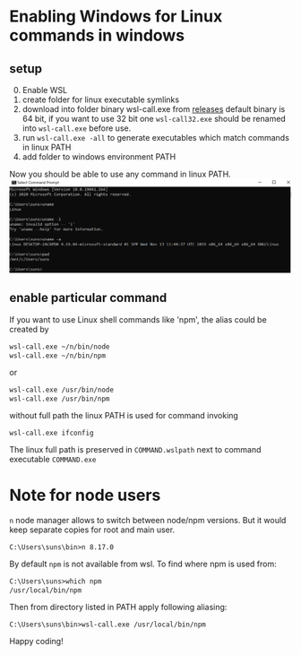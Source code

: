 # Enabling Windows for Linux commands in windows
## setup
0. Enable WSL 
1. create folder for linux executable symlinks
2. download into folder binary wsl-call.exe from [releases](releases/)
    default binary is 64 bit, if you want to use 32 bit one `wsl-call32.exe` should be renamed into `wsl-call.exe` before use.
3. run `wsl-call.exe -all` to generate executables which match commands in linux PATH
4. add folder to windows environment PATH

Now you should be able to use any command in linux PATH.
![Linux commands available from cli](screenshot.png)

## enable particular command
If you want to use Linux shell commands like 'npm', the alias could be created by

    wsl-call.exe ~/n/bin/node
    wsl-call.exe ~/n/bin/npm

or

    wsl-call.exe /usr/bin/node
    wsl-call.exe /usr/bin/npm

without full path the linux PATH is used for command invoking

    wsl-call.exe ifconfig

The linux full path is preserved in `COMMAND.wslpath` next to command executable `COMMAND.exe`

# Note for node users 
`n` node manager allows to switch between node/npm versions. But it would keep separate copies for root and main user.

    C:\Users\suns\bin>n 8.17.0

By default `npm` is not available from wsl. To find where npm is used from:

    C:\Users\suns>which npm
    /usr/local/bin/npm

Then from directory listed in PATH apply following aliasing:

    C:\Users\suns\bin>wsl-call.exe /usr/local/bin/npm

Happy coding!